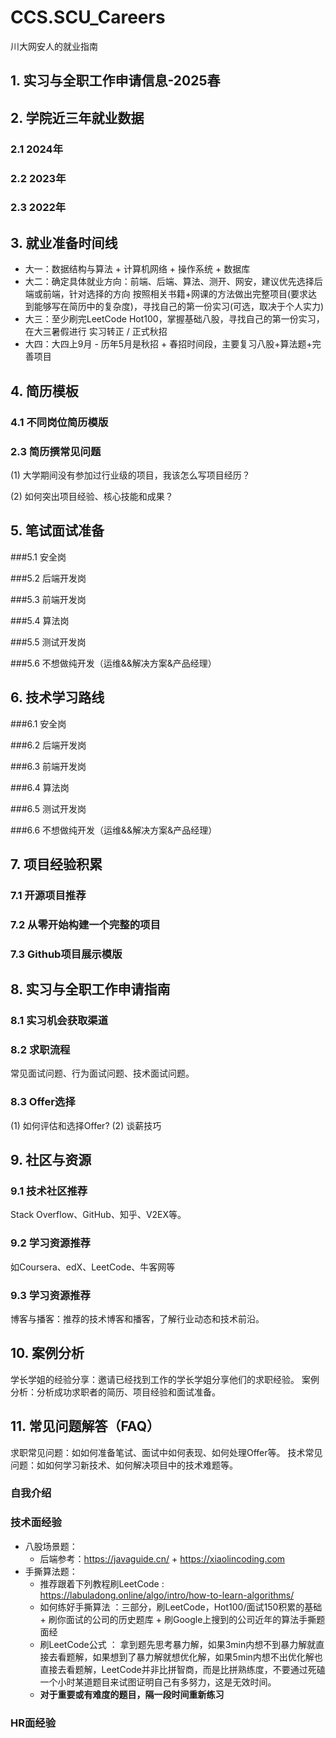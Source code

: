 # CCS.SCU_Careers
川大网安人的就业指南

## 1. 实习与全职工作申请信息-2025春

## 2. 学院近三年就业数据

### 2.1 2024年

### 2.2 2023年

### 2.3 2022年

## 3. 就业准备时间线

- 大一：数据结构与算法 + 计算机网络 + 操作系统 + 数据库
- 大二：确定具体就业方向：前端、后端、算法、测开、网安，建议优先选择后端或前端，针对选择的方向 按照相关书籍+网课的方法做出完整项目(要求达到能够写在简历中的复杂度)，寻找自己的第一份实习(可选，取决于个人实力)
- 大三：至少刷完LeetCode Hot100，掌握基础八股，寻找自己的第一份实习，在大三暑假进行 实习转正 / 正式秋招
- 大四：大四上9月 - 历年5月是秋招 + 春招时间段，主要复习八股+算法题+完善项目

## 4. 简历模板
### 4.1 不同岗位简历模版

### 2.3 简历撰常见问题
(1) 大学期间没有参加过行业级的项目，我该怎么写项目经历？

(2) 如何突出项目经验、核心技能和成果？

## 5. 笔试面试准备
###5.1 安全岗

###5.2 后端开发岗

###5.3 前端开发岗

###5.4 算法岗

###5.5 测试开发岗

###5.6 不想做纯开发（运维&&解决方案&产品经理）

## 6. 技术学习路线
###6.1 安全岗

###6.2 后端开发岗

###6.3 前端开发岗

###6.4 算法岗

###6.5 测试开发岗

###6.6 不想做纯开发（运维&&解决方案&产品经理）


## 7. 项目经验积累
### 7.1 开源项目推荐

### 7.2 从零开始构建一个完整的项目

### 7.3 Github项目展示模版

## 8. 实习与全职工作申请指南
### 8.1 实习机会获取渠道

### 8.2 求职流程
常见面试问题、行为面试问题、技术面试问题。

### 8.3 Offer选择
(1) 如何评估和选择Offer?
(2) 谈薪技巧


## 9. 社区与资源
### 9.1 技术社区推荐
Stack Overflow、GitHub、知乎、V2EX等。

### 9.2 学习资源推荐
如Coursera、edX、LeetCode、牛客网等

### 9.3 学习资源推荐
博客与播客：推荐的技术博客和播客，了解行业动态和技术前沿。

## 10. 案例分析
学长学姐的经验分享：邀请已经找到工作的学长学姐分享他们的求职经验。
案例分析：分析成功求职者的简历、项目经验和面试准备。

## 11. 常见问题解答（FAQ）
求职常见问题：如如何准备笔试、面试中如何表现、如何处理Offer等。
技术常见问题：如如何学习新技术、如何解决项目中的技术难题等。


### 自我介绍

### 技术面经验

- 八股场景题：
  - 后端参考：<https://javaguide.cn/> + <https://xiaolincoding.com>
- 手撕算法题：
  - 推荐跟着下列教程刷LeetCode : <https://labuladong.online/algo/intro/how-to-learn-algorithms/>
  - 如何练好手撕算法 ：三部分，刷LeetCode，Hot100/面试150积累的基础 + 刷你面试的公司的历史题库 + 刷Google上搜到的公司近年的算法手撕题面经
  - 刷LeetCode公式 ： 拿到题先思考暴力解，如果3min内想不到暴力解就直接去看题解，如果想到了暴力解就想优化解，如果5min内想不出优化解也直接去看题解，LeetCode并非比拼智商，而是比拼熟练度，不要通过死磕一个小时某道题目来试图证明自己有多努力，这是无效时间。
  - **对于重要或有难度的题目，隔一段时间重新练习**

### HR面经验






